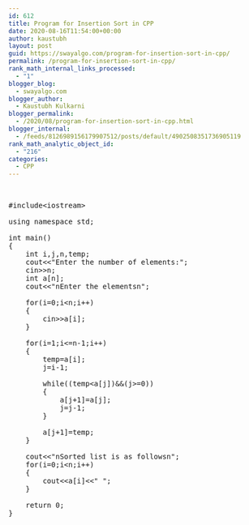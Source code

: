 ```yaml
---
id: 612
title: Program for Insertion Sort in CPP
date: 2020-08-16T11:54:00+00:00
author: kaustubh
layout: post
guid: https://swayalgo.com/program-for-insertion-sort-in-cpp/
permalink: /program-for-insertion-sort-in-cpp/
rank_math_internal_links_processed:
  - "1"
blogger_blog:
  - swayalgo.com
blogger_author:
  - Kaustubh Kulkarni
blogger_permalink:
  - /2020/08/program-for-insertion-sort-in-cpp.html
blogger_internal:
  - /feeds/8126989156179907512/posts/default/4902508351736905119
rank_math_analytic_object_id:
  - "216"
categories:
  - CPP
---
```

<pre><br /><br />#include&lt;iostream><br /> <br />using namespace std;<br /> <br />int main()<br />{<br />    int i,j,n,temp;<br />    cout&lt;&lt;"Enter the number of elements:";<br />    cin>>n;<br />    int a[n];<br />    cout&lt;&lt;"nEnter the elementsn";<br /> <br />    for(i=0;i&lt;n;i++)<br />    {<br />        cin>>a[i];<br />    }<br /> <br />    for(i=1;i&lt;=n-1;i++)<br />    {<br />        temp=a[i];<br />        j=i-1;<br /> <br />        while((temp&lt;a[j])&&(j>=0))<br />        {<br />            a[j+1]=a[j];    <br />            j=j-1;<br />        }<br /> <br />        a[j+1]=temp;   <br />    }<br /> <br />    cout&lt;&lt;"nSorted list is as followsn";<br />    for(i=0;i&lt;n;i++)<br />    {<br />        cout&lt;&lt;a[i]&lt;&lt;" ";<br />    }<br /> <br />    return 0;<br />}<br /><br /><br /></pre>